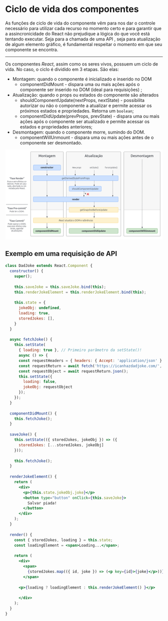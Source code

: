 # Ciclo de vida dos componentes

 As funções de ciclo de vida do componente vêm para nos dar o controle necessário para utilizar cada recurso no momento certo e para garantir que a assincronicidade do React não prejudique a lógica do que você está tentando executar. Seja para a chamada de uma API , seja para atualização de algum elemento gráfico, é fundamental respeitar o momento em que seu componente se encontra.

---
Os componentes _React_, assim como os seres vivos, possuem um ciclo de vida. No caso, o ciclo é dividido em 3 etapas. São elas:
- Montagem: quando o componente é inicializado e inserido no DOM
  - componentDidMount - dispara uma ou mais ações após o componente ser inserido no DOM (ideal para requisições) ;
- Atualização: quando o props ou estados do componente são alterados
  - shouldComponentUpdate(nextProps, nextState) - possibilita autorizar ou não o componente a atualizar e permite acessar os próximos estados e propriedades. Retorna um `boolean`;
  - componentDidUpdate(prevProps, prevState) - dispara uma ou mais ações após o componente ser atualizado e permite acessar os estados e propriedades anteriores;
- Desmontagem: quando o componente morre, sumindo do DOM.
  - componentWillUnmount - dispara uma ou mais ações antes de o componente ser desmontado.

<img src="../../assets/lifecycle.png" />

## Exemplo em uma requisição de API
```jsx
class DadJoke extends React.Component {
  constructor() {
    super();

    this.saveJoke = this.saveJoke.bind(this);
    this.renderJokeElement = this.renderJokeElement.bind(this);

    this.state = {
      jokeObj: undefined,
      loading: true,
      storedJokes: [],
    }
  }

  async fetchJoke() {
    this.setState(
      { loading: true }, // Primeiro parâmetro da setState()!
      async () => {
      const requestHeaders = { headers: { Accept: 'application/json' } }
      const requestReturn = await fetch('https://icanhazdadjoke.com/', requestHeaders)
      const requestObject = await requestReturn.json();
      this.setState({
        loading: false,
        jokeObj: requestObject
      });
    });
  }

  componentDidMount() {
    this.fetchJoke();
  }

  saveJoke() {
    this.setState(({ storedJokes, jokeObj }) => ({
      storedJokes: [...storedJokes, jokeObj]
    }));

    this.fetchJoke();
  }

  renderJokeElement() {
    return (
      <div>
        <p>{this.state.jokeObj.joke}</p>
        <button type="button" onClick={this.saveJoke}>
          Salvar piada!
        </button>
      </div>
    );
  }

  render() {
    const { storedJokes, loading } = this.state;
    const loadingElement = <span>Loading...</span>;

    return (
      <div>
        <span>
          {storedJokes.map(({ id, joke }) => (<p key={id}>{joke}</p>))}
        </span>

      <p>{loading ? loadingElement : this.renderJokeElement() }</p>

      </div>
    );
  }
}
```